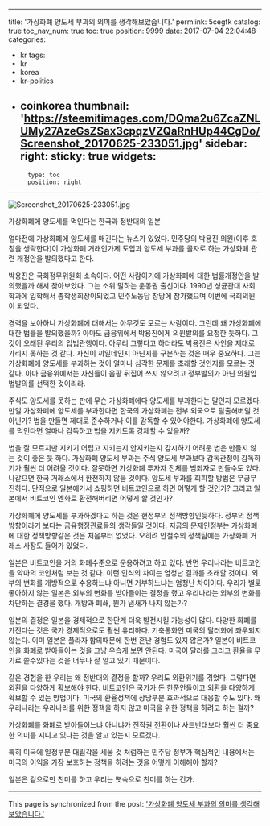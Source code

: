 
---
title: '가상화폐  양도세 부과의 의미를 생각해보았습니다.'
permlink: 5cegfk
catalog: true
toc_nav_num: true
toc: true
position: 9999
date: 2017-07-04 22:04:48
categories:
- kr
tags:
- kr
- korea
- kr-politics
- coinkorea
thumbnail: 'https://steemitimages.com/DQma2u6ZcaZNLUMy27AzeGsZSax3cpqzVZQaRnHUp44CgDo/Screenshot_20170625-233051.jpg'
sidebar:
    right:
        sticky: true
widgets:
    -
        type: toc
        position: right
---


![Screenshot_20170625-233051.jpg](https://steemitimages.com/DQma2u6ZcaZNLUMy27AzeGsZSax3cpqzVZQaRnHUp44CgDo/Screenshot_20170625-233051.jpg)

가상화폐에 양도세를 먹인다는 한국과 정반대의 일본 

얼마전에 가상화폐에 양도세를 매긴다는 뉴스가 있었다. 민주당의 박용진 의원(이후 호칭을 생략한다)이 가상화폐 거래인가제 도입과 양도세 부과를 골자로 하는 가상화폐 관련 개정안을 발의했다고 한다.

박용진은 국회정무위원회 소속이다. 어떤 사람이기에 가상화폐에 대한 법률개정안을 발의했을까 해서 찾아보았다. 그는 소위 말하는 운동권 출신이다. 1990년 성균관대 사회학과에 입학해서 총학생회장이되었고 민주노동당 창당에 참가했으며 이번에 국회의원이 되었다. 

경력을 보아하니 가상화폐에 대해서는 아무것도 모르는 사람이다. 그런데 왜 가상화폐에 대한 법률을 발의했을까? 아마도 금융위에서 박용진에게 의원발의를 요청한 듯하다. 그것이 오래된 우리의 입법관행이다. 아무리 그렇다고 하더라도 박용진은 사안을 제대로 가리지  못하는 것 같다. 자신이 끼일데인지  아닌지를 구분하는 것은 매우 중요하다. 그는 가상화폐에 양도세를 부과하는 것이 얼마나 심각한 문제를 초래할 것인지를 모르는 것 같다. 아마 금융위에서는 자신들이 옴팡 뒤집어 쓰지 않으려고 정부발의가 아닌 의원입법발의를 선택한 것이리라.

주식도 양도세를 못하는 판에 무슨 가상화폐에다 양도세를 부과한다는 말인지 모르겠다. 만일 가상화폐에 양도세를 부과한다면 한국의 가상화폐는 전부 외국으로 탈출해버릴 것아닌가? 법을 만들면 제대로 준수하거나  이를 감독할 수 있어야한다. 가상화폐에 양도세를 먹인다면 얼마나 감독하고 법을 지키도록 강제할 수 있을까? 

법을 잘 모르지만 지키기 어렵고 지키는지 안지키는지 감시하기 어려운 법은 만들지 않는 것이 좋은 듯 하다. 가상화폐 양도세 부과는 주식 양도세 부과보다 감독관청이 감독하기가  훨씬 더 어려울 것이다. 잘못하면 가상화폐 투자자 전체를 범죄자로 만들수도 있다. 나같으면 한국 거래소에서 환전하지 않을 것이다. 양도세 부과를 회피할 방법은 무궁무진하다. 단적으로 일본에가서 쇼핑하면 비트코인으로 하면 어떻게 할 것인가? 그리고 일본에서 비트코인 엔화로 환전해버리면 어떻게 할 것인가?

가상화폐에 양도세를 부과하겠다고 하는 것은 현정부의 정책방향인듯하다. 정부의 정책방향이라기 보다는 금융행정관료들의 생각들일 것이다. 지금의 문재인정부는 가상화폐에 대한 정책방향같은 것은 처음부터 없었다. 오히려 안철수의 정책팀에는 가상화폐 거래소 사장도 들어가 있었다. 

일본은 비트코인을 거의 화폐수준으로 운용하려고 하고 있다. 반면 우리나라는 비트코인을 악마의 코인처럼 보는 것 같다. 이런 인식의 차이는 엄청난 결과를 초래할 것이다. 외부의 변화를 개방적으로 수용하느냐 아니면 거부하느냐는 엄청난 차이이다. 우리가 별로 좋아하지  않는 일본은 외부의 변화를 받아들이는 결정을 했고 우리나라는 외부의 변화를 차단하는 결경을 했다. 개방과 폐쇄, 뭔가 냄새가 나지 않는가? 

일본의 결정은 일본을 경제적으로 한단계 더욱 발전시킬 가능성이 많다. 다양한 화폐를 가진다는 것은 국가 경제적으로도 훨씬 유리하다. 기축통화인 미국의 달러화에 좌우되지 않는다. 이미 일본은 플라자 합의때문에 한번 혼난 경험도 있지 않은가? 일본이 비트코인을 화폐로 받아들이는 것을 그냥 우습게 보면 안된다. 미국이 달러를 그리고 환율을 무기로 쓸수있다는 것을 너무나 잘 알고 있기 때문이다. 

같은 경험을 한 우리는 왜 정반대의 결정을 할까? 우리도 외환위기를 겪었다. 그렇다면 외환을 다양하게 확보해야 한다.  비트코인은 국가가  돈 한푼안들이고 외환을 다양하게 확보할 수 있는 방법이다. 미국의 환율정책에 상당부분 효과적으로 대응할 수도 있다. 왜 우리나라는 우리나라를 위한 정책을 하지 않고 미국을 위한 정책을 하려고 하는 걸까? 

가상화폐를 화폐로 받아들이느냐 아니냐가 전작권 전환이나 사드반대보다  훨씬 더 중요한 의미를 지니고 있다는 것을 알고 있는지 모르겠다. 

특히 미국에 일정부분 대립각을 세울 것 처럼하는 민주당 정부가 핵심적인 내용에서는 미국의 이익을 가장 보호하는 정책을 하려는 것을 어떻게 이해해야 할까?

일본은 겉으로만 친미를 하고 우리는 뼛속으로 친미를 하는 건가.

- - -

This page is synchronized from the post: ['가상화폐  양도세 부과의 의미를 생각해보았습니다.'](https://steemit.com/@oldstone/5cegfk)
